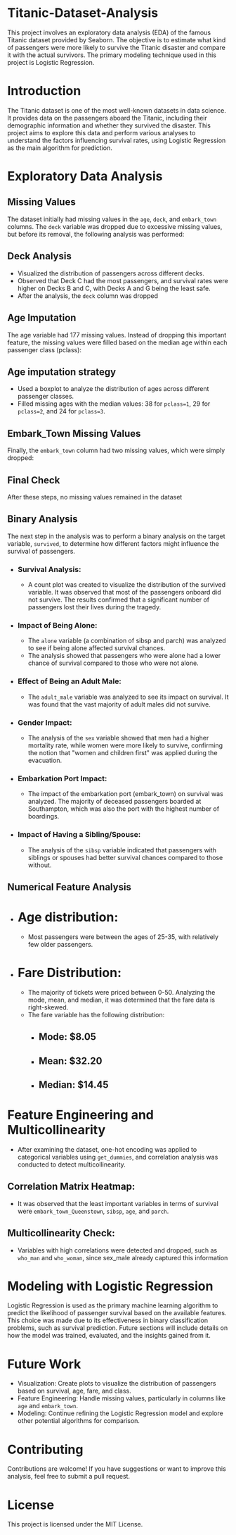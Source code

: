 # Titanic-Dataset-Analysis
 This project involves an exploratory data analysis (EDA) of the famous Titanic dataset provided by Seaborn. The objective is to estimate what kind of passengers were more likely to survive the Titanic disaster and compare it with the actual survivors. The primary modeling technique used in this project is Logistic Regression.
# Introduction
The Titanic dataset is one of the most well-known datasets in data science. It provides data on the passengers aboard the Titanic, including their demographic information and whether they survived the disaster. This project aims to explore this data and perform various analyses to understand the factors influencing survival rates, using Logistic Regression as the main algorithm for prediction.
# Exploratory Data Analysis
## Missing Values
The dataset initially had missing values in the `age`, `deck`, and `embark_town` columns. The `deck` variable was dropped due to excessive missing values, but before its removal, the following analysis was performed:
 ## Deck Analysis
- Visualized the distribution of passengers across different decks.
- Observed that Deck C had the most passengers, and survival rates were higher on Decks B and C, with Decks A and G being the least safe.
- After the analysis, the `deck` column was dropped
 ## Age Imputation
  The age variable had 177 missing values. Instead of dropping this important feature, the missing values were filled based on the median age within each passenger class (pclass):
  ## Age imputation strategy
  - Used a boxplot to analyze the distribution of ages across different passenger classes.
  - Filled missing ages with the median values: 38 for `pclass=1`, 29 for `pclass=2`, and 24 for `pclass=3`.
## Embark_Town Missing Values
Finally, the `embark_town` column had two missing values, which were simply dropped:
## Final Check
After these steps, no missing values remained in the dataset
## Binary Analysis
The next step in the analysis was to perform a binary analysis on the target variable, `survived`, to determine how different factors might influence the survival of passengers.
 - ### Survival Analysis:
      - A count plot was created to visualize the distribution of the survived variable. It was observed that most of the passengers onboard did not survive. The results confirmed that a significant number of passengers lost their lives during the tragedy.
 - ### Impact of Being Alone:
      - The `alone` variable (a combination of sibsp and parch) was analyzed to see if being alone affected survival chances.
      - The analysis showed that passengers who were alone had a lower chance of survival compared to those who were not alone.
 - ### Effect of Being an Adult Male:
      - The `adult_male` variable was analyzed to see its impact on survival. It was found that the vast majority of adult males did not survive.
 - ### Gender Impact:
      - The analysis of the `sex` variable showed that men had a higher mortality rate, while women were more likely to survive, confirming the notion that "women and children first" was applied during the evacuation.
 - ### Embarkation Port Impact:
      - The impact of the embarkation port (embark_town) on survival was analyzed. The majority of deceased passengers boarded at Southampton, which was also the port with the highest number of boardings.
 - ### Impact of Having a Sibling/Spouse:
      - The analysis of the `sibsp` variable indicated that passengers with siblings or spouses had better survival chances compared to those without.
## Numerical Feature Analysis
 - # Age distribution:
   - Most passengers were between the ages of 25-35, with relatively few older passengers.
 - # Fare Distribution:
   - The majority of tickets were priced between 0-50. Analyzing the mode, mean, and median, it was determined that the fare data is right-skewed.
   - The fare variable has the following distribution:
      - ## Mode: $8.05
      - ## Mean: $32.20
      - ## Median: $14.45
# Feature Engineering and Multicollinearity
 - After examining the dataset, one-hot encoding was applied to categorical variables using `get_dummies`, and correlation analysis was conducted to detect multicollinearity.
 ## Correlation Matrix Heatmap:
  - It was observed that the least important variables in terms of survival were `embark_town_Queenstown`, `sibsp`, `age`, and `parch`.
 ## Multicollinearity Check:
  - Variables with high correlations were detected and dropped, such as `who_man` and `who_woman`, since sex_male already captured this information
# Modeling with Logistic Regression
Logistic Regression is used as the primary machine learning algorithm to predict the likelihood of passenger survival based on the available features. This choice was made due to its effectiveness in binary classification problems, such as survival prediction.
Future sections will include details on how the model was trained, evaluated, and the insights gained from it.
# Future Work
- Visualization: Create plots to visualize the distribution of passengers based on survival, age, fare, and class.
- Feature Engineering: Handle missing values, particularly in columns like `age` and `embark_town`.
- Modeling: Continue refining the Logistic Regression model and explore other potential algorithms for comparison.
# Contributing
Contributions are welcome! If you have suggestions or want to improve this analysis, feel free to submit a pull request.
# License
This project is licensed under the MIT License.
